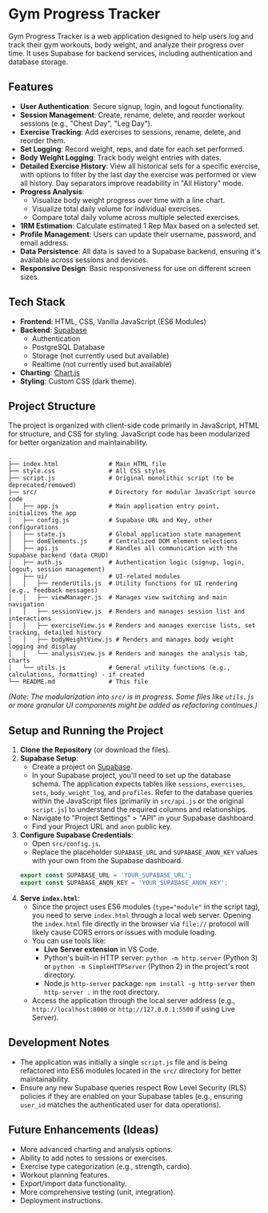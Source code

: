 # Gym Progress Tracker

Gym Progress Tracker is a web application designed to help users log and track their gym workouts, body weight, and analyze their progress over time. It uses Supabase for backend services, including authentication and database storage.

## Features

*   **User Authentication**: Secure signup, login, and logout functionality.
*   **Session Management**: Create, rename, delete, and reorder workout sessions (e.g., "Chest Day", "Leg Day").
*   **Exercise Tracking**: Add exercises to sessions, rename, delete, and reorder them.
*   **Set Logging**: Record weight, reps, and date for each set performed.
*   **Body Weight Logging**: Track body weight entries with dates.
*   **Detailed Exercise History**: View all historical sets for a specific exercise, with options to filter by the last day the exercise was performed or view all history. Day separators improve readability in "All History" mode.
*   **Progress Analysis**:
    *   Visualize body weight progress over time with a line chart.
    *   Visualize total daily volume for individual exercises.
    *   Compare total daily volume across multiple selected exercises.
*   **1RM Estimation**: Calculate estimated 1 Rep Max based on a selected set.
*   **Profile Management**: Users can update their username, password, and email address.
*   **Data Persistence**: All data is saved to a Supabase backend, ensuring it's available across sessions and devices.
*   **Responsive Design**: Basic responsiveness for use on different screen sizes.

## Tech Stack

*   **Frontend**: HTML, CSS, Vanilla JavaScript (ES6 Modules)
*   **Backend**: [Supabase](https://supabase.io/)
    *   Authentication
    *   PostgreSQL Database
    *   Storage (not currently used but available)
    *   Realtime (not currently used but available)
*   **Charting**: [Chart.js](https://www.chartjs.org/)
*   **Styling**: Custom CSS (dark theme).

## Project Structure

The project is organized with client-side code primarily in JavaScript, HTML for structure, and CSS for styling. JavaScript code has been modularized for better organization and maintainability.

```
.
├── index.html              # Main HTML file
├── style.css               # All CSS styles
├── script.js               # Original monolithic script (to be deprecated/removed)
├── src/                    # Directory for modular JavaScript source code
│   ├── app.js              # Main application entry point, initializes the app
│   ├── config.js           # Supabase URL and Key, other configurations
│   ├── state.js            # Global application state management
│   ├── domElements.js      # Centralized DOM element selections
│   ├── api.js              # Handles all communication with the Supabase backend (data CRUD)
│   ├── auth.js             # Authentication logic (signup, login, logout, session management)
│   ├── ui/                 # UI-related modules
│   │   ├── renderUtils.js  # Utility functions for UI rendering (e.g., feedback messages)
│   │   ├── viewManager.js  # Manages view switching and main navigation
│   │   ├── sessionView.js  # Renders and manages session list and interactions
│   │   ├── exerciseView.js # Renders and manages exercise lists, set tracking, detailed history
│   │   ├── bodyWeightView.js # Renders and manages body weight logging and display
│   │   └── analysisView.js # Renders and manages the analysis tab, charts
│   └── utils.js            # General utility functions (e.g., calculations, formatting) - if created
└── README.md               # This file
```
*(Note: The modularization into `src/` is in progress. Some files like `utils.js` or more granular UI components might be added as refactoring continues.)*

## Setup and Running the Project

1.  **Clone the Repository** (or download the files).
2.  **Supabase Setup**:
    *   Create a project on [Supabase](https://supabase.io/).
    *   In your Supabase project, you'll need to set up the database schema. The application expects tables like `sessions`, `exercises`, `sets`, `body_weight_log`, and `profiles`. Refer to the database queries within the JavaScript files (primarily in `src/api.js` or the original `script.js`) to understand the required columns and relationships.
    *   Navigate to "Project Settings" > "API" in your Supabase dashboard.
    *   Find your Project URL and `anon` public key.
3.  **Configure Supabase Credentials**:
    *   Open `src/config.js`.
    *   Replace the placeholder `SUPABASE_URL` and `SUPABASE_ANON_KEY` values with your own from the Supabase dashboard.
    ```javascript
    export const SUPABASE_URL = 'YOUR_SUPABASE_URL';
    export const SUPABASE_ANON_KEY = 'YOUR_SUPABASE_ANON_KEY';
    ```
4.  **Serve `index.html`**:
    *   Since the project uses ES6 modules (`type="module"` in the script tag), you need to serve `index.html` through a local web server. Opening the `index.html` file directly in the browser via `file://` protocol will likely cause CORS errors or issues with module loading.
    *   You can use tools like:
        *   **Live Server extension** in VS Code.
        *   Python's built-in HTTP server: `python -m http.server` (Python 3) or `python -m SimpleHTTPServer` (Python 2) in the project's root directory.
        *   Node.js `http-server` package: `npm install -g http-server` then `http-server .` in the root directory.
    *   Access the application through the local server address (e.g., `http://localhost:8000` or `http://127.0.0.1:5500` if using Live Server).

## Development Notes

*   The application was initially a single `script.js` file and is being refactored into ES6 modules located in the `src/` directory for better maintainability.
*   Ensure any new Supabase queries respect Row Level Security (RLS) policies if they are enabled on your Supabase tables (e.g., ensuring `user_id` matches the authenticated user for data operations).

## Future Enhancements (Ideas)

*   More advanced charting and analysis options.
*   Ability to add notes to sessions or exercises.
*   Exercise type categorization (e.g., strength, cardio).
*   Workout planning features.
*   Export/import data functionality.
*   More comprehensive testing (unit, integration).
*   Deployment instructions.